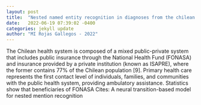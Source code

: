 ```yaml
---
layout: post
title:  "Nested named entity recognition in diagnoses from the chilean waiting list in public hospitals"
date:   2022-06-19 07:39:02 -0400
categories: jekyll update
author: "MI Rojas Gallegos - 2022"
---
```

The Chilean health system is composed of a mixed public-private system that includes public insurance through the National Health Fund (FONASA) and insurance provided by a private institution (known as ISAPRE), where the former contains 77% of the Chilean population [9]. Primary health care represents the first contact level of individuals, families, and communities with the public health system, providing ambulatory assistance. Statistics show that beneficiaries of FONASA  Cites: A neural transition-based model for nested mention recognition